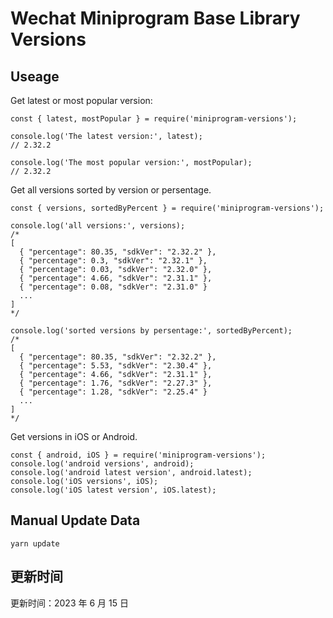 
# Wechat Miniprogram Base Library Versions

## Useage

Get latest or most popular version:

```;
const { latest, mostPopular } = require('miniprogram-versions');

console.log('The latest version:', latest);
// 2.32.2

console.log('The most popular version:', mostPopular);
// 2.32.2

```

Get all versions sorted by version or persentage.

```
const { versions, sortedByPercent } = require('miniprogram-versions');

console.log('all versions:', versions);
/*
[
  { "percentage": 80.35, "sdkVer": "2.32.2" },
  { "percentage": 0.3, "sdkVer": "2.32.1" },
  { "percentage": 0.03, "sdkVer": "2.32.0" },
  { "percentage": 4.66, "sdkVer": "2.31.1" },
  { "percentage": 0.08, "sdkVer": "2.31.0" }
  ...
]
*/

console.log('sorted versions by persentage:', sortedByPercent);
/*
[
  { "percentage": 80.35, "sdkVer": "2.32.2" },
  { "percentage": 5.53, "sdkVer": "2.30.4" },
  { "percentage": 4.66, "sdkVer": "2.31.1" },
  { "percentage": 1.76, "sdkVer": "2.27.3" },
  { "percentage": 1.28, "sdkVer": "2.25.4" }
  ...
]
*/
```

Get versions in iOS or Android.

```
const { android, iOS } = require('miniprogram-versions');
console.log('android versions', android);
console.log('android latest version', android.latest);
console.log('iOS versions', iOS);
console.log('iOS latest version', iOS.latest);
```

## Manual Update Data

```
yarn update
```

## 更新时间

更新时间：2023 年 6 月 15 日
